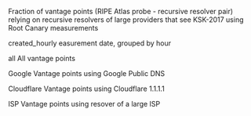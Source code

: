 Fraction of vantage points (RIPE Atlas probe - recursive resolver pair) relying on recursive resolvers of large providers that see KSK-2017 using Root Canary measurements

created_hourly		easurement date, grouped by hour

all					All vantage points

Google				Vantage points using Google Public DNS

Cloudflare			Vantage points using Cloudflare 1.1.1.1

ISP					Vantage points using resover of a large ISP